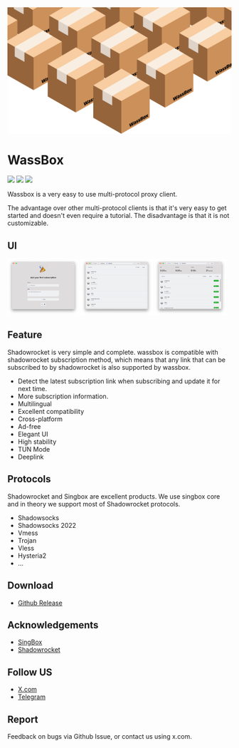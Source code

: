 <img src="https://raw.githubusercontent.com/WassTeam/WassBox/main/banner.png" />



# WassBox
<p>
    <a href="https://github.com/wassteam/wassbox/releases" alt="Release">
        <img src="https://img.shields.io/badge/Release-1.0.0-green" /></a>
    <a href="https://x.com/wassboxapp" alt="x@wassboxapp">
        <img src="https://img.shields.io/badge/X.com-@WassBoxApp-black" /></a>
    <a href="https://t.me/wassbox" alt="telegram@wassboxapp">
        <img src="https://img.shields.io/badge/Telegram-@WassBox-blue" /></a>
</p>

Wassbox is a very easy to use multi-protocol proxy client.   
  
The advantage over other multi-protocol clients is that it's very easy to get started and doesn't even require a tutorial. The disadvantage is that it is not customizable.

## UI
<p>
    <img src="https://raw.githubusercontent.com/WassTeam/WassBox/main/screen-1.png" width="32%" />
    <img src="https://raw.githubusercontent.com/WassTeam/WassBox/main/screen-2.png" width="32%" />
    <img src="https://raw.githubusercontent.com/WassTeam/WassBox/main/screen-3.png" width="32%" />
</p>

## Feature
Shadowrocket is very simple and complete. wassbox is compatible with shadowrocket subscription method, which means that any link that can be subscribed to by shadowrocket is also supported by wassbox.

- Detect the latest subscription link when subscribing and update it for next time.
- More subscription information.
- Multilingual
- Excellent compatibility
- Cross-platform
- Ad-free
- Elegant UI
- High stability
- TUN Mode
- Deeplink

## Protocols
Shadowrocket and Singbox are excellent products. We use singbox core and in theory we support most of Shadowrocket protocols.
- Shadowsocks
- Shadowsocks 2022
- Vmess
- Trojan
- Vless
- Hysteria2
- ...

## Download
- [Github Release](https://github.com/WassTeam/WassBox/releases)

## Acknowledgements
- [SingBox](https://github.com/SagerNet/sing-box)
- [Shadowrocket](https://apps.apple.com/us/app/shadowrocket/id932747118)

## Follow US
- [X.com](https://x.com/wassboxapp)
- [Telegram](https://t.me/wassbox)

## Report
Feedback on bugs via Github Issue, or contact us using x.com.
